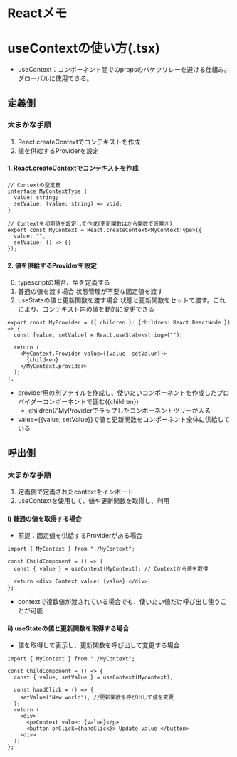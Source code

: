 # Reactメモ
# useContextの使い方(.tsx)
- useContext：コンポーネント間でのpropsのバケツリレーを避ける仕組み。グローバルに使用できる。

## 定義側
### 大まかな手順
1. React.createContextでコンテキストを作成
2. 値を供給するProviderを設定

#### 1. React.createContextでコンテキストを作成
```
// Contextの型定義
interface MyContextType {
  value: string;
  setValue: (value: string) => void;
}

// Contextを初期値を設定して作成(更新関数はから関数で仮置き)
export const MyContext = React.createContext<MyContextType>({
  value: "",
  setValue: () => {}
});
```

#### 2. 値を供給するProviderを設定
0. typescriptの場合、型を定義する
1. 普通の値を渡す場合
  状態管理が不要な固定値を渡す
2. useStateの値と更新関数を渡す場合
  状態と更新関数をセットで渡す。これにより、コンテキスト内の値を動的に変更できる
```
export const MyProvider = ({ children }: {children: React.ReactNode }) => {
  const [value, setValue] = React.useState<string>("");
  
  return (
    <MyContext.Provider value={{value, setValur}}>
      {children}
    </MyContext.provider>
  );
};
```
  - provider用の別ファイルを作成し、使いたいコンポーネントを作成したプロバイダーコンポーネントで囲む({children})
    - childrenにMyProviderでラップしたコンポーネントツリーが入る
  - value={{value, setValue}}で値と更新関数をコンポーネント全体に供給している
## 呼出側
### 大まかな手順
1. 定義側で定義されたcontextをインポート
2. useContextを使用して、値や更新関数を取得し、利用

#### i) 普通の値を取得する場合
- 前提：固定値を供給するProviderがある場合
```
import { MyContext } from "./MyContext";

const ChildComponent = () => {
  const { value } = useContext(MyContext); // Contextから値を取得
  
  return <div> Context value: {value} </div>;
};
```
- contextで複数値が渡されている場合でも、使いたい値だけ呼び出し使うことが可能

#### ii) useStateの値と更新関数を取得する場合
- 値を取得して表示し、更新関数を呼び出して変更する場合
```
import { MyContext } from "./MyContext";

const ChildComponent = () => {
  const { value, setValue } = useContext(Mycontext); 
  
  const handClick = () => {
    setValue("New world"); //更新関数を呼び出して値を変更
  };
  return (
    <div>
      <p>Context value: {value}</p>
      <button onClick={handClick}> Update value </button>
    <div>
  );
};
```
